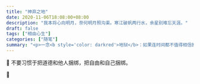 ```yaml
---
title: "神弃之地"
date: 2020-11-06T18:08:00+08:00
description: "我本将心向明月，奈何明月照沟渠。寒江破帆两行水，余星别难忘天涯。"
draft: false
tags: ["相由心生"]
categories: ["随笔"]
summary: "<p>一念<b style='color: darkred'>地狱</b>：如果连时间都不值得相信的话，那还有什么值得信的呢？</p><p>一念<b style='color: skyblue'>天堂</b>：如果没什么可以信的话，那信自己就好了。</p>"
---
```


👼 不要习惯于把道德和他人捆绑，把自由和自己捆绑。

👿 
